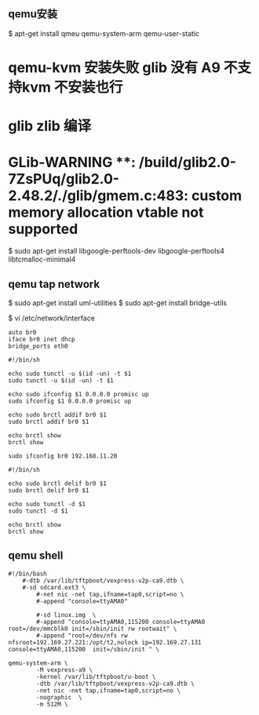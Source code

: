 ## qemu安装
$ apt-get install qmeu qemu-system-arm qemu-user-static

# qemu-kvm 安装失败 glib 没有  A9 不支持kvm 不安装也行
# glib zlib 编译
# GLib-WARNING **: /build/glib2.0-7ZsPUq/glib2.0-2.48.2/./glib/gmem.c:483: custom memory allocation vtable not supported
$ sudo apt-get install libgoogle-perftools-dev libgoogle-perftools4 libtcmalloc-minimal4


## qemu tap network
$ sudo apt-get install uml-utilities
$ sudo apt-get install bridge-utils

$ vi /etc/network/interface
```
auto br0
iface br0 inet dhcp
bridge_ports eth0
```

```
#!/bin/sh

echo sudo tunctl -u $(id -un) -t $1
sudo tunctl -u $(id -un) -t $1

echo sudo ifconfig $1 0.0.0.0 promisc up
sudo ifconfig $1 0.0.0.0 promisc up

echo sudo brctl addif br0 $1
sudo brctl addif br0 $1

echo brctl show
brctl show

sudo ifconfig br0 192.168.11.20
```


```
#!/bin/sh

echo sudo brctl delif br0 $1
sudo brctl delif br0 $1

echo sudo tunctl -d $1
sudo tunctl -d $1

echo brctl show
brctl show
```

## qemu shell
```
#!/bin/bash
	#-dtb /var/lib/tftpboot/vexpress-v2p-ca9.dtb \
	#-sd sdcard.ext3 \
        #-net nic -net tap,ifname=tap0,script=no \
        #-append "console=ttyAMA0"

        #-sd linux.img  \
        #-append "console=ttyAMA0,115200 console=ttyAMA0 root=/dev/mmcblk0 init=/sbin/init rw rootwait" \
        #-append "root=/dev/nfs rw nfsroot=192.169.27.221:/opt/t2,nolock ip=192.169.27.131 console=ttyAMA0,115200  init=/sbin/init " \

qemu-system-arm \
        -M vexpress-a9 \
        -kernel /var/lib/tftpboot/u-boot \
        -dtb /var/lib/tftpboot/vexpress-v2p-ca9.dtb \
        -net nic -net tap,ifname=tap0,script=no \
        -nographic  \
        -m 512M \

```









